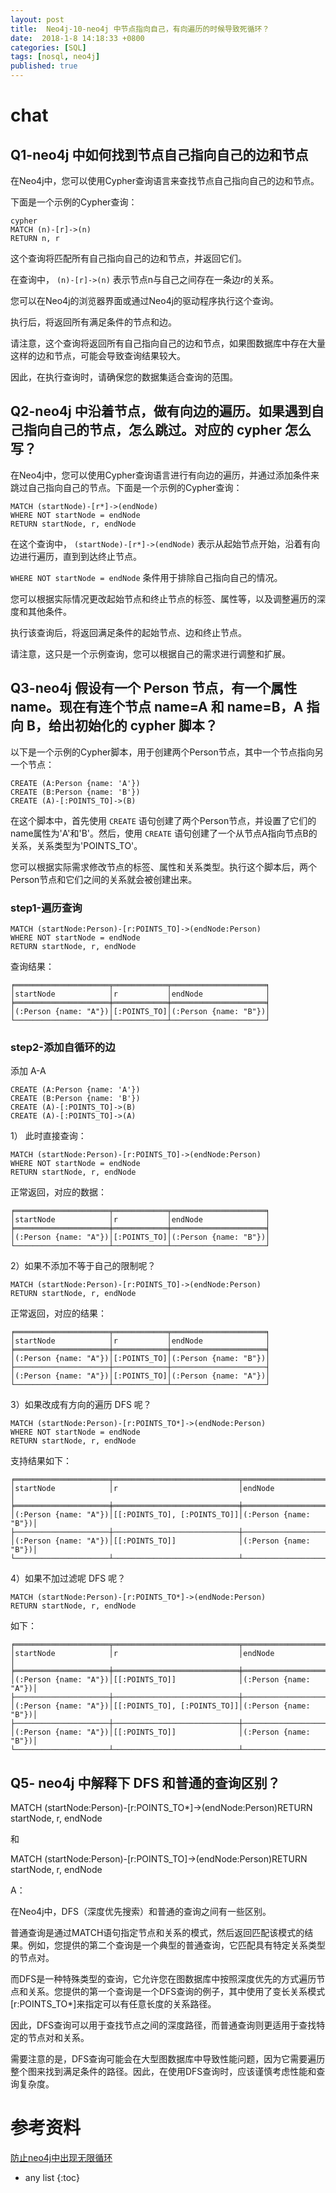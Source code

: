 ```yaml
---
layout: post
title:  Neo4j-10-neo4j 中节点指向自己，有向遍历的时候导致死循环？
date:  2018-1-8 14:18:33 +0800
categories: [SQL]
tags: [nosql, neo4j]
published: true
---
```


# 

# chat

## Q1-neo4j 中如何找到节点自己指向自己的边和节点

在Neo4j中，您可以使用Cypher查询语言来查找节点自己指向自己的边和节点。

下面是一个示例的Cypher查询：

```
cypher
MATCH (n)-[r]->(n)
RETURN n, r
```

这个查询将匹配所有自己指向自己的边和节点，并返回它们。

在查询中， `(n)-[r]->(n)` 表示节点n与自己之间存在一条边r的关系。

您可以在Neo4j的浏览器界面或通过Neo4j的驱动程序执行这个查询。

执行后，将返回所有满足条件的节点和边。

请注意，这个查询将返回所有自己指向自己的边和节点，如果图数据库中存在大量这样的边和节点，可能会导致查询结果较大。

因此，在执行查询时，请确保您的数据集适合查询的范围。

## Q2-neo4j 中沿着节点，做有向边的遍历。如果遇到自己指向自己的节点，怎么跳过。对应的 cypher 怎么写？

在Neo4j中，您可以使用Cypher查询语言进行有向边的遍历，并通过添加条件来跳过自己指向自己的节点。下面是一个示例的Cypher查询：

```cypher
MATCH (startNode)-[r*]->(endNode)
WHERE NOT startNode = endNode
RETURN startNode, r, endNode
```

在这个查询中， `(startNode)-[r*]->(endNode)` 表示从起始节点开始，沿着有向边进行遍历，直到到达终止节点。 

`WHERE NOT startNode = endNode` 条件用于排除自己指向自己的情况。

您可以根据实际情况更改起始节点和终止节点的标签、属性等，以及调整遍历的深度和其他条件。

执行该查询后，将返回满足条件的起始节点、边和终止节点。

请注意，这只是一个示例查询，您可以根据自己的需求进行调整和扩展。

## Q3-neo4j 假设有一个 Person 节点，有一个属性 name。现在有连个节点 name=A 和 name=B，A 指向 B，给出初始化的  cypher 脚本？

以下是一个示例的Cypher脚本，用于创建两个Person节点，其中一个节点指向另一个节点：

```
CREATE (A:Person {name: 'A'})
CREATE (B:Person {name: 'B'})
CREATE (A)-[:POINTS_TO]->(B)
```

在这个脚本中，首先使用 `CREATE` 语句创建了两个Person节点，并设置了它们的name属性为'A'和'B'。然后，使用 `CREATE` 语句创建了一个从节点A指向节点B的关系，关系类型为'POINTS_TO'。

您可以根据实际需求修改节点的标签、属性和关系类型。执行这个脚本后，两个Person节点和它们之间的关系就会被创建出来。

### step1-遍历查询

```
MATCH (startNode:Person)-[r:POINTS_TO]->(endNode:Person)
WHERE NOT startNode = endNode
RETURN startNode, r, endNode
```

查询结果：

```
╒═════════════════════╤════════════╤═════════════════════╕
│startNode            │r           │endNode              │
╞═════════════════════╪════════════╪═════════════════════╡
│(:Person {name: "A"})│[:POINTS_TO]│(:Person {name: "B"})│
└─────────────────────┴────────────┴─────────────────────┘
```

### step2-添加自循环的边

添加 A-A

```
CREATE (A:Person {name: 'A'})
CREATE (B:Person {name: 'B'})
CREATE (A)-[:POINTS_TO]->(B)
CREATE (A)-[:POINTS_TO]->(A)
```

1） 此时直接查询：


```
MATCH (startNode:Person)-[r:POINTS_TO]->(endNode:Person)
WHERE NOT startNode = endNode
RETURN startNode, r, endNode
```

正常返回，对应的数据：

```
╒═════════════════════╤════════════╤═════════════════════╕
│startNode            │r           │endNode              │
╞═════════════════════╪════════════╪═════════════════════╡
│(:Person {name: "A"})│[:POINTS_TO]│(:Person {name: "B"})│
└─────────────────────┴────────────┴─────────────────────┘
```

2）如果不添加不等于自己的限制呢？


```
MATCH (startNode:Person)-[r:POINTS_TO]->(endNode:Person)
RETURN startNode, r, endNode
```

正常返回，对应的结果：

```
╒═════════════════════╤════════════╤═════════════════════╕
│startNode            │r           │endNode              │
╞═════════════════════╪════════════╪═════════════════════╡
│(:Person {name: "A"})│[:POINTS_TO]│(:Person {name: "B"})│
├─────────────────────┼────────────┼─────────────────────┤
│(:Person {name: "A"})│[:POINTS_TO]│(:Person {name: "A"})│
└─────────────────────┴────────────┴─────────────────────┘
```

3）如果改成有方向的遍历 DFS 呢？

```
MATCH (startNode:Person)-[r:POINTS_TO*]->(endNode:Person)
WHERE NOT startNode = endNode
RETURN startNode, r, endNode
```

支持结果如下：

```
╒═════════════════════╤════════════════════════════╤═════════════════════╕
│startNode            │r                           │endNode              │
╞═════════════════════╪════════════════════════════╪═════════════════════╡
│(:Person {name: "A"})│[[:POINTS_TO], [:POINTS_TO]]│(:Person {name: "B"})│
├─────────────────────┼────────────────────────────┼─────────────────────┤
│(:Person {name: "A"})│[[:POINTS_TO]]              │(:Person {name: "B"})│
└─────────────────────┴────────────────────────────┴─────────────────────┘
```

4）如果不加过滤呢 DFS 呢？

```
MATCH (startNode:Person)-[r:POINTS_TO*]->(endNode:Person)
RETURN startNode, r, endNode
```

如下：

```
╒═════════════════════╤════════════════════════════╤═════════════════════╕
│startNode            │r                           │endNode              │
╞═════════════════════╪════════════════════════════╪═════════════════════╡
│(:Person {name: "A"})│[[:POINTS_TO]]              │(:Person {name: "A"})│
├─────────────────────┼────────────────────────────┼─────────────────────┤
│(:Person {name: "A"})│[[:POINTS_TO], [:POINTS_TO]]│(:Person {name: "B"})│
├─────────────────────┼────────────────────────────┼─────────────────────┤
│(:Person {name: "A"})│[[:POINTS_TO]]              │(:Person {name: "B"})│
└─────────────────────┴────────────────────────────┴─────────────────────┘
```

## Q5- neo4j 中解释下 DFS 和普通的查询区别？

MATCH (startNode:Person)-[r:POINTS_TO*]->(endNode:Person)RETURN startNode, r, endNode

和 

MATCH (startNode:Person)-[r:POINTS_TO]->(endNode:Person)RETURN startNode, r, endNode


A：

在Neo4j中，DFS（深度优先搜索）和普通的查询之间有一些区别。

普通查询是通过MATCH语句指定节点和关系的模式，然后返回匹配该模式的结果。例如，您提供的第二个查询是一个典型的普通查询，它匹配具有特定关系类型的节点对。

而DFS是一种特殊类型的查询，它允许您在图数据库中按照深度优先的方式遍历节点和关系。您提供的第一个查询是一个DFS查询的例子，其中使用了变长关系模式[r:POINTS_TO*]来指定可以有任意长度的关系路径。

因此，DFS查询可以用于查找节点之间的深度路径，而普通查询则更适用于查找特定的节点对和关系。

需要注意的是，DFS查询可能会在大型图数据库中导致性能问题，因为它需要遍历整个图来找到满足条件的路径。因此，在使用DFS查询时，应该谨慎考虑性能和查询复杂度。

# 参考资料

[防止neo4j中出现无限循环](https://qa.1r1g.com/sf/ask/1844184961/)

* any list
{:toc}

